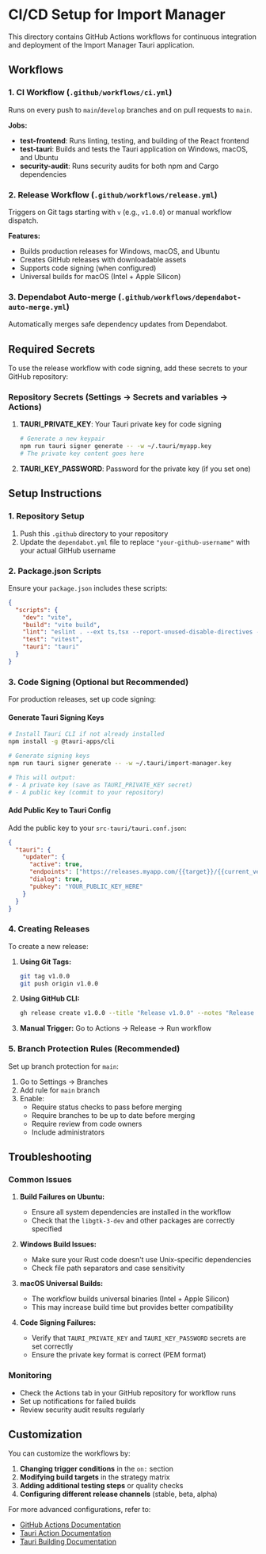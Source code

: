 # CI/CD Setup for Import Manager

This directory contains GitHub Actions workflows for continuous integration and deployment of the Import Manager Tauri application.

## Workflows

### 1. CI Workflow (`.github/workflows/ci.yml`)

Runs on every push to `main`/`develop` branches and on pull requests to `main`.

**Jobs:**

- **test-frontend**: Runs linting, testing, and building of the React frontend
- **test-tauri**: Builds and tests the Tauri application on Windows, macOS, and Ubuntu
- **security-audit**: Runs security audits for both npm and Cargo dependencies

### 2. Release Workflow (`.github/workflows/release.yml`)

Triggers on Git tags starting with `v` (e.g., `v1.0.0`) or manual workflow dispatch.

**Features:**

- Builds production releases for Windows, macOS, and Ubuntu
- Creates GitHub releases with downloadable assets
- Supports code signing (when configured)
- Universal builds for macOS (Intel + Apple Silicon)

### 3. Dependabot Auto-merge (`.github/workflows/dependabot-auto-merge.yml`)

Automatically merges safe dependency updates from Dependabot.

## Required Secrets

To use the release workflow with code signing, add these secrets to your GitHub repository:

### Repository Secrets (Settings → Secrets and variables → Actions)

1. **TAURI_PRIVATE_KEY**: Your Tauri private key for code signing

   ```bash
   # Generate a new keypair
   npm run tauri signer generate -- -w ~/.tauri/myapp.key
   # The private key content goes here
   ```

2. **TAURI_KEY_PASSWORD**: Password for the private key (if you set one)

## Setup Instructions

### 1. Repository Setup

1. Push this `.github` directory to your repository
2. Update the `dependabot.yml` file to replace `"your-github-username"` with your actual GitHub username

### 2. Package.json Scripts

Ensure your `package.json` includes these scripts:

```json
{
  "scripts": {
    "dev": "vite",
    "build": "vite build",
    "lint": "eslint . --ext ts,tsx --report-unused-disable-directives --max-warnings 0",
    "test": "vitest",
    "tauri": "tauri"
  }
}
```

### 3. Code Signing (Optional but Recommended)

For production releases, set up code signing:

#### Generate Tauri Signing Keys

```bash
# Install Tauri CLI if not already installed
npm install -g @tauri-apps/cli

# Generate signing keys
npm run tauri signer generate -- -w ~/.tauri/import-manager.key

# This will output:
# - A private key (save as TAURI_PRIVATE_KEY secret)
# - A public key (commit to your repository)
```

#### Add Public Key to Tauri Config

Add the public key to your `src-tauri/tauri.conf.json`:

```json
{
  "tauri": {
    "updater": {
      "active": true,
      "endpoints": ["https://releases.myapp.com/{{target}}/{{current_version}}"],
      "dialog": true,
      "pubkey": "YOUR_PUBLIC_KEY_HERE"
    }
  }
}
```

### 4. Creating Releases

To create a new release:

1. **Using Git Tags:**

   ```bash
   git tag v1.0.0
   git push origin v1.0.0
   ```

2. **Using GitHub CLI:**

   ```bash
   gh release create v1.0.0 --title "Release v1.0.0" --notes "Release notes here"
   ```

3. **Manual Trigger:**
   Go to Actions → Release → Run workflow

### 5. Branch Protection Rules (Recommended)

Set up branch protection for `main`:

1. Go to Settings → Branches
2. Add rule for `main` branch
3. Enable:
   - Require status checks to pass before merging
   - Require branches to be up to date before merging
   - Require review from code owners
   - Include administrators

## Troubleshooting

### Common Issues

1. **Build Failures on Ubuntu:**
   - Ensure all system dependencies are installed in the workflow
   - Check that the `libgtk-3-dev` and other packages are correctly specified

2. **Windows Build Issues:**
   - Make sure your Rust code doesn't use Unix-specific dependencies
   - Check file path separators and case sensitivity

3. **macOS Universal Builds:**
   - The workflow builds universal binaries (Intel + Apple Silicon)
   - This may increase build time but provides better compatibility

4. **Code Signing Failures:**
   - Verify that `TAURI_PRIVATE_KEY` and `TAURI_KEY_PASSWORD` secrets are set correctly
   - Ensure the private key format is correct (PEM format)

### Monitoring

- Check the Actions tab in your GitHub repository for workflow runs
- Set up notifications for failed builds
- Review security audit results regularly

## Customization

You can customize the workflows by:

1. **Changing trigger conditions** in the `on:` section
2. **Modifying build targets** in the strategy matrix
3. **Adding additional testing steps** or quality checks
4. **Configuring different release channels** (stable, beta, alpha)

For more advanced configurations, refer to:

- [GitHub Actions Documentation](https://docs.github.com/en/actions)
- [Tauri Action Documentation](https://github.com/tauri-apps/tauri-action)
- [Tauri Building Documentation](https://tauri.app/v1/guides/building/)
